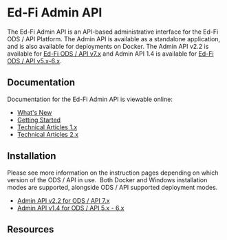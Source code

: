 # Ed-Fi Admin API

The Ed-Fi Admin API is an API-based administrative interface for the Ed-Fi ODS /
API Platform.  The Admin API is available as a standalone application, and is
also available for deployments on Docker. The Admin API v2.2 is available for
[Ed-Fi ODS / API v7.x](/reference/ods-api) and Admin API
1.4 is available for [Ed-Fi ODS / API
v5.x-6.x](https://edfi.atlassian.net/wiki/spaces/ODSAPIS3V62/overview).

## Documentation

Documentation for the Ed-Fi Admin API is viewable online:

* [What's New](whats-new.md)
* [Getting Started](getting-started.md)
* [Technical Articles 1.x](admin-api-1.x/technical-articles)
* [Technical Articles 2.x](admin-api-2.x/technical-articles)

## Installation

Please see more information on the instruction pages depending on which version
of the ODS / API in use.  Both Docker and Windows installation modes are
supported, alongside ODS / API supported deployment modes.

* [Admin API v2.2 for ODS / API
  7.x](admin-api-2.x/installation-for-odsapi-7x/readme.md)
* [Admin API v1.4 for ODS / API 5.x -
  6.x](admin-api-1.x/installation-for-odsapi-5x-6x/readme.md)

## Resources
